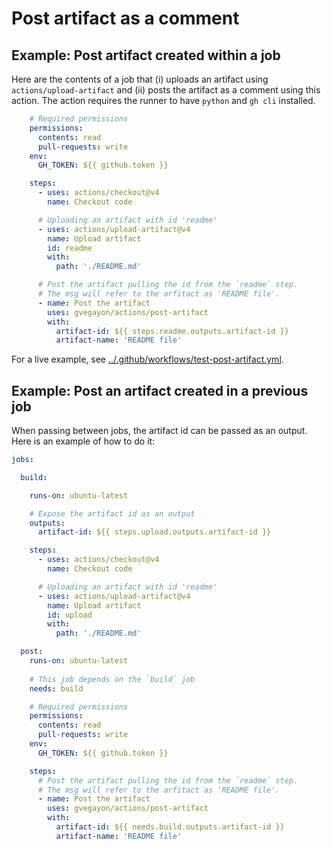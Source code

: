 # Post artifact as a comment

## Example: Post artifact created within a job

Here are the contents of a job that (i) uploads an artifact using `actions/upload-artifact` and (ii) posts the artifact as a comment using this action. The action requires the runner to have `python` and `gh cli` installed.


```yaml
    # Required permissions
    permissions:
      contents: read
      pull-requests: write
    env:
      GH_TOKEN: ${{ github.token }}

    steps:
      - uses: actions/checkout@v4
        name: Checkout code

      # Uploading an artifact with id 'readme'
      - uses: actions/upload-artifact@v4
        name: Upload artifact
        id: readme
        with:
          path: './README.md'

      # Post the artifact pulling the id from the `readme` step.
      # The msg will refer to the arfitact as 'README file'.
      - name: Post the artifact
        uses: gvegayon/actions/post-artifact
        with:
          artifact-id: ${{ steps.readme.outputs.artifact-id }}
          artifact-name: 'README file'
```

For a live example, see [../.github/workflows/test-post-artifact.yml](../.github/workflows/test-post-artifact.yml).

## Example: Post an artifact created in a previous job

When passing between jobs, the artifact id can be passed as an output. Here is an example of how to do it:

```yaml
jobs:

  build:

    runs-on: ubuntu-latest

    # Expose the artifact id as an output
    outputs:
      artifact-id: ${{ steps.upload.outputs.artifact-id }}

    steps:
      - uses: actions/checkout@v4
        name: Checkout code

      # Uploading an artifact with id 'readme'
      - uses: actions/upload-artifact@v4
        name: Upload artifact
        id: upload
        with:
          path: './README.md'

  post:
    runs-on: ubuntu-latest
    
    # This job depends on the `build` job
    needs: build

    # Required permissions
    permissions:
      contents: read
      pull-requests: write
    env:
      GH_TOKEN: ${{ github.token }}

    steps:
      # Post the artifact pulling the id from the `readme` step.
      # The msg will refer to the arfitact as 'README file'.
      - name: Post the artifact
        uses: gvegayon/actions/post-artifact
        with:
          artifact-id: ${{ needs.build.outputs.artifact-id }}
          artifact-name: 'README file'

```